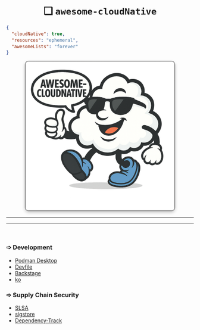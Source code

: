 <h1 align="center">❑ <code>awesome-cloudNative</code></h1>


```json
{
  "cloudNative": true,
  "resources": "ephemeral",
  "awesomeLists": "forever"
}
```

<p align="center">
  <img src="assets/logoSunny.png" alt="Awesome Cloud Mascot"
       style="border: 2px solid grey;
              border-radius: 10px;
              box-shadow: 0px 4px 8px rgba(0, 0, 0, 0.2);
              width: 400px;" />
</p>


---
---

<br>

### ➩ Development 

- [Podman Desktop](https://github.com/podman-desktop/podman-desktop.git)
- [Devfile](https://github.com/devfile/api.git)
- [Backstage](https://github.com/backstage/backstage.git)
- [ko](https://github.com/ko-build/ko.git)


### ➩ Supply Chain Security

- [SLSA](https://github.com/slsa-framework/slsa.git)
- [sigstore](https://github.com/sigstore/cosign.git)
- [Dependency-Track](https://github.com/DependencyTrack/dependency-track.git)

